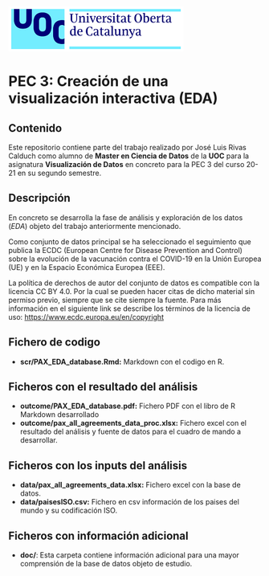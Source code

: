  ![Logo UOC](img/logo_uoc_peq.png?raw=true) 

# PEC 3: Creación de una visualización interactiva (EDA)

## Contenido

Este repositorio contiene parte del trabajo realizado por José Luis Rivas Calduch como alumno de **Master en Ciencia de Datos** de la **UOC** para la asignatura **Visualización de Datos** en concreto para la PEC 3 del curso 20-21 en su segundo semestre.

## Descripción

En concreto se desarrolla la fase de análisis y exploración de los datos (*EDA*) objeto del trabajo anteriormente mencionado.

Como conjunto de datos principal se ha seleccionado el seguimiento que publica la ECDC (European Centre for Disease Prevention and Control) sobre la evolución de la vacunación contra el COVID-19 en la Unión Europea (UE) y en la Espacio Económica Europea (EEE).

La política de derechos de autor del conjunto de datos es compatible con la licencia CC BY 4.0. Por la cual se pueden hacer citas de dicho material sin permiso previo, siempre que se cite siempre la fuente. Para más información en el siguiente link se describe los términos de la licencia de uso: https://www.ecdc.europa.eu/en/copyright

## Fichero de codigo
* **scr/PAX_EDA_database.Rmd:** Markdown con el codigo en R.

## Ficheros con el resultado del análisis
* **outcome/PAX_EDA_database.pdf:** Fichero PDF con el libro de R Markdown desarrollado
* **outcome/pax_all_agreements_data_proc.xlsx:** Fichero excel con el resultado del análisis y fuente de datos para el cuadro de mando a desarrollar. 

## Ficheros con los inputs del análisis
* **data/pax_all_agreements_data.xlsx:** Fichero excel con la base de datos.  
* **data/paisesISO.csv:** Fichero en csv información de los paises del mundo y su codificación ISO.

## Ficheros con información adicional 
* **doc/**: Esta carpeta contiene información adicional para una mayor comprensión de la base de datos objeto de estudio.
